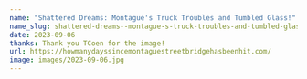 ```yaml
---
name: "Shattered Dreams: Montague's Truck Troubles and Tumbled Glass!"
name_slug: shattered-dreams--montague-s-truck-troubles-and-tumbled-glass-
date: 2023-09-06
thanks: Thank you TCoen for the image!
url: https://howmanydayssincemontaguestreetbridgehasbeenhit.com/
image: images/2023-09-06.jpg
---
```

